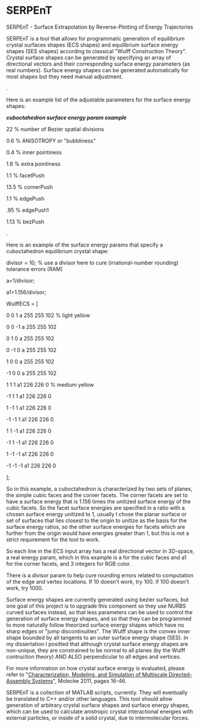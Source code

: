 # SERPEnT
SERPEnT - Surface Extrapolation by Reverse-Plotting of Energy Trajectories


SERPEnT is a tool that allows for programmatic generation of equilibrium crystal surfaces shapes (ECS shapes) and equilibrium surface energy shapes (SES shapes) according to classical "Wulff Construction Theory". Crystal surface shapes can be generated by specifying an array of directional vectors and their corresponding surface energy parameters (as real numbers). Surface energy shapes can be generated automatically for most shapes but they need manual adjustment.

.

Here is an example list of the adjustable parameters for the surface energy shapes:

***cuboctahedron surface energy param example***

22    % number of Bezier spatial divisions

0.6   % ANISOTROPY or "bubbliness"

0.4   % inner pointiness

1.8   % extra pointiness

1.1   % facetPush

13.5  % cornerPush

1.1   % edgePush

.95   % edgePush1

1.13  % bezPush

.

Here is an example of the surface energy params that specify a cuboctahedron equilibrium crystal shape:

divisor = 10;     % use a divisor here to cure (irrational-number rounding) tolerance errors (RAM)

a=1/divisor;

a1=1.156/divisor;

WulffECS = [

0	0	1	a       255   255   102   % light yellow

0	0      -1	a       255   255   102

0	1	0	a       255   255   102

0      -1	0	a       255   255   102

1	0	0	a       255   255   102

-1	0	0	a       255   255   102

1	1	1	a1       226   226   0    % medium yellow

-1	1	1	a1       226   226   0

1	-1	1	a1       226   226   0

-1	-1	1	a1       226   226   0

1	1	-1	a1       226   226   0

-1	1	-1	a1       226   226   0

1	-1	-1	a1       226   226   0

-1	-1	-1	a1       226   226   0

];

So in this example, a cuboctahedron is characterized by two sets of planes, the simple cubic faces and the corner facets. The corner facets are set to have a surface energy that is 1.156 times the unitized surface energy of the cubic facets. So the facet surface energies are specified in a ratio with a chosen surface energy unitized to 1, usually I chose the planar surface or set of surfaces that lies closest to the origin to unitize as the basis for the surface energy ratios, so the other surface energies for facets which are further from the origin would have energies greater than 1, but this is not a strict requirement for the tool to work.

So each line in the ECS input array has a real directional vector in 3D-space, a real energy param, which in this example is a for the cubic faces and a1 for the corner facets, and 3 integers for RGB color.

There is a divisor param to help cure rounding errors related to computation of the edge and vertex locations. If 10 doesn't work, try 100. If 100 doesn't work, try 1000.

Surface energy shapes are currently generated using bezier surfaces, but one goal of this project is to upgrade this component so they use NURBS curved surfaces instead, so that less parameters can be used to control the generation of surface energy shapes, and so that they can be programmed to more naturally follow theorized surface energy shapes which have no sharp edges or "jump discontinuities". The Wulff shape is the convex
inner shape bounded by all tangents to an outer surface energy shape (SES). In my dissertation I positted that although crystal surface energy shapes are non-unique, they are constrained to be normal to all planes (by the Wulff contruction theory) AND ALSO perpendicular to all edges and vertices.

For more information on how crystal surface energy is evaluated, please refer to "[Characterization, Modeling, and Simulation of Multiscale Directed-Assembly Systems](http://www.unm.edu/~reason/RAM_dissertation_final.pdf)", Molecke 2011, pages 16-46.

SERPEnT is a collection of MATLAB scripts, currently. They will eventually be translated to C++ and/or other languages. This tool should allow generation of arbitrary crystal surface shapes and surface energy shapes, which can be used to calculate anistropic crystal interactional energies with external particles, or inside of a solid crystal, due to intermolecular forces. 

